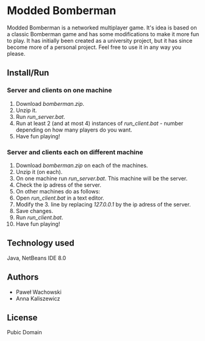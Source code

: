 # Modded Bomberman

Modded Bomberman is a networked multiplayer game. It's idea is based on a classic Bomberman game and has some modifications to make it more fun to play. It has initially been created as a university project, but it has since become more of a personal project. Feel free to use it in any way you please.

## Install/Run

### Server and clients on one machine

1. Download *bomberman.zip*.
2. Unzip it.
3. Run *run_server.bat*.
4. Run at least 2 (and at most 4) instances of *run_client.bat* - number depending on how many players do you want.
5. Have fun playing!

### Server and clients each on different machine

1. Download *bomberman.zip* on each of the machines.
2. Unzip it (on each).
3. On one machine run *run_server.bat*. This machine will be the server.
4. Check the ip adress of the server.
5. On other machines do as follows:
  1. Open *run_client.bat* in a text editor.
  2. Modify the 3. line by replacing *127.0.0.1* by the ip adress of the server.
  3. Save changes.
  4. Run *run_client.bat*.
6. Have fun playing!

## Technology used

Java, NetBeans IDE 8.0

## Authors

* Paweł Wachowski
* Anna Kaliszewicz

## License

Pubic Domain
